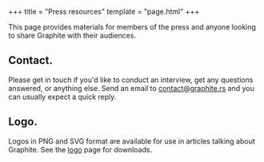 +++
title = "Press resources"
template = "page.html"
+++

This page provides materials for members of the press and anyone looking to share Graphite with their audiences.

## Contact.

Please get in touch if you'd like to conduct an interview, get any questions answered, or anything else. Send an email to <contact@graphite.rs> and you can usually expect a quick reply.

## Logo.

Logos in PNG and SVG format are available for use in articles talking about Graphite. See the [logo](/logo) page for downloads.
